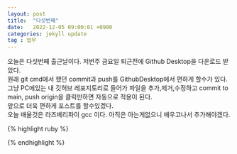 ```yaml
---
layout: post
title:  "다섯번째"
date:   2022-12-05 09:00:01 +0900
categories: jekyll update
tag : 업무
---
```

오늘은 다섯번째 출근날이다. 저번주 금요일 퇴근전에  Github Desktop을 다운로드 받았다.<br/>
원래 git cmd에서 했던 commit과 push를 GithubDesktop에서 편하게 할수가 있다. <br/>
그냥 PC에있는 내 깃허브 레포지토리로 들어가 파일을 추가,제거,수정하고 commit to main, push origin을 클릭만하면 자동으로 적용이 된다.<br/>
앞으로 더욱 편하게 포스트를 할수있겠다.<br/>
오늘 배울것은 라즈베리파이 gcc 이다. 아직은 아는게없으니 배우고나서 추가해야겠다.








{% highlight ruby %}



{% endhighlight %}
